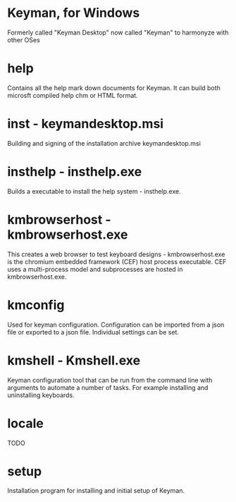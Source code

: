 # Keyman, for Windows

Formerly called "Keyman Desktop" now called "Keyman" to harmonyze with other OSes

# help

Contains all the help mark down documents for Keyman. It can build both microsft compiled help chm or HTML format.

# inst - keymandesktop.msi

Building and signing of the installation archive keymandesktop.msi

# insthelp - insthelp.exe

Builds a executable to install the help system - insthelp.exe.

# kmbrowserhost - kmbrowserhost.exe

This creates a web browser to test keyboard designs - kmbrowserhost.exe is the chromium embedded framework (CEF) host process executable. CEF uses a multi-process model and subprocesses are hosted in kmbrowserhost.exe.

# kmconfig

Used for keyman configuration. Configuration can be imported from a json file or exported to a json file. Individual settings can be set.

# kmshell - Kmshell.exe

Keyman configuration tool that can be run from the command line with arguments to automate a number of tasks.
For example installing and uninstalling keyboards.

# locale
TODO

# setup

Installation program for installing and initial setup of Keyman.
